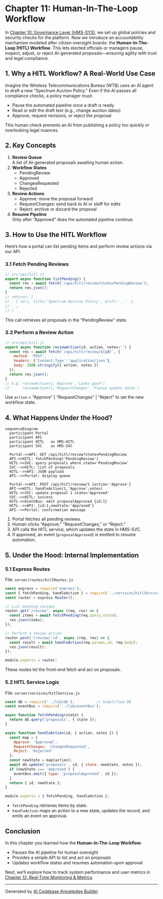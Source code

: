 # Chapter 11: Human-In-The-Loop Workflow

In [Chapter 10: Governance Layer (HMS-SYS)](10_governance_layer__hms_sys__.md), we set up global policies and security checks for the platform. Now we introduce an accountability mechanism modeled after citizen oversight boards: the **Human-In-The-Loop (HITL) Workflow**. This lets elected officials or managers pause, inspect, adjust, or reject AI-generated proposals—ensuring agility with trust and legal compliance.

## 1. Why a HITL Workflow? A Real-World Use Case

Imagine the Wireless Telecommunications Bureau (WTB) uses an AI agent to draft a new “Spectrum Auction Policy.” Even if the AI passes all compliance checks, a policy manager must:

- Pause the automated pipeline once a draft is ready  
- Read or edit the draft text (e.g., change auction dates)  
- Approve, request revisions, or reject the proposal  

This human check prevents an AI from publishing a policy too quickly or overlooking legal nuances.

## 2. Key Concepts

1. **Review Queue**  
   A list of AI-generated proposals awaiting human action.  
2. **Workflow States**  
   - PendingReview  
   - Approved  
   - ChangesRequested  
   - Rejected  
3. **Review Actions**  
   - Approve: move the proposal forward  
   - RequestChanges: send back to AI or staff for edits  
   - Reject: archive or discard the proposal  
4. **Resume Pipeline**  
   Only after “Approved” does the automated pipeline continue.

## 3. How to Use the HITL Workflow

Here’s how a portal can list pending items and perform review actions via our API.

### 3.1 Fetch Pending Reviews

```js
// src/api/hitl.js
export async function listPending() {
  const res = await fetch('/api/hitl/review?state=PendingReview');
  return res.json(); 
}
// returns: [
//   { id:1, title:'Spectrum Auction Policy', draft:'...' },
//   …
// ]
```
This call retrieves all proposals in the “PendingReview” state.

### 3.2 Perform a Review Action

```js
// src/api/hitl.js
export async function reviewAction(id, action, notes='') {
  const res = await fetch(`/api/hitl/review/${id}`, {
    method: 'POST',
    headers: {'Content-Type':'application/json'},
    body: JSON.stringify({ action, notes })
  });
  return res.json(); 
}
// e.g. reviewAction(1,'Approve','Looks good')
//      reviewAction(1,'RequestChanges','Please update dates')
```
Use `action` = “Approve” | “RequestChanges” | “Reject” to set the new workflow state.

## 4. What Happens Under the Hood?

```mermaid
sequenceDiagram
  participant Portal
  participant API
  participant HITL   as HMS-HITL
  participant SVC    as HMS-SVC

  Portal->>API: GET /api/hitl/review?state=PendingReview
  API->>HITL: fetchPending('PendingReview')
  HITL->>SVC: query proposals where state='PendingReview'
  SVC-->>HITL: list of proposals
  HITL-->>API: JSON payload
  API-->>Portal: display queue

  Portal->>API: POST /api/hitl/review/1 {action:'Approve'}
  API->>HITL: handleAction(1,'Approve',notes)
  HITL->>SVC: update proposal 1 state='Approved'
  SVC-->>HITL: success
  HITL->>EventBus: emit proposalApproved {id:1}
  HITL-->>API: {id:1,newState:'Approved'}
  API-->>Portal: confirmation message
```

1. Portal fetches all pending reviews.  
2. Human clicks “Approve,” “RequestChanges,” or “Reject.”  
3. API calls the HITL service, which updates the state in HMS-SVC.  
4. If approved, an event (`proposalApproved`) is emitted to resume automation.

## 5. Under the Hood: Internal Implementation

### 5.1 Express Routes

File: `server/routes/hitlRoutes.js`

```js
const express = require('express');
const { fetchPending, handleAction } = require('../services/hitlService');
const router = express.Router();

// List pending reviews
router.get('/review', async (req, res) => {
  const items = await fetchPending(req.query.state);
  res.json(items);
});

// Perform a review action
router.post('/review/:id', async (req, res) => {
  const result = await handleAction(req.params.id, req.body);
  res.json(result);
});

module.exports = router;
```
These routes let the front-end fetch and act on proposals.

### 5.2 HITL Service Logic

File: `server/services/hitlService.js`

```js
const db = require('../lib/db');          // Simplified DB
const eventBus = require('../lib/eventBus');

async function fetchPending(state) {
  return db.query('proposals', { state });
}

async function handleAction(id, { action, notes }) {
  const map = {
    Approve: 'Approved',
    RequestChanges: 'ChangesRequested',
    Reject: 'Rejected'
  };
  const newState = map[action];
  await db.update('proposals', id, { state: newState, notes });
  if (newState === 'Approved') {
    eventBus.emit({ type: 'proposalApproved', id });
  }
  return { id, newState };
}

module.exports = { fetchPending, handleAction };
```
- `fetchPending` retrieves items by state.  
- `handleAction` maps an action to a new state, updates the record, and emits an event on approval.

## Conclusion

In this chapter you learned how the **Human-In-The-Loop Workflow**:

- Pauses the AI pipeline for human oversight  
- Provides a simple API to list and act on proposals  
- Updates workflow states and resumes automation upon approval  

Next, we’ll explore how to track system performance and user metrics in [Chapter 12: Real-Time Monitoring & Metrics](12_real_time_monitoring___metrics_.md).

---

Generated by [AI Codebase Knowledge Builder](https://github.com/The-Pocket/Tutorial-Codebase-Knowledge)